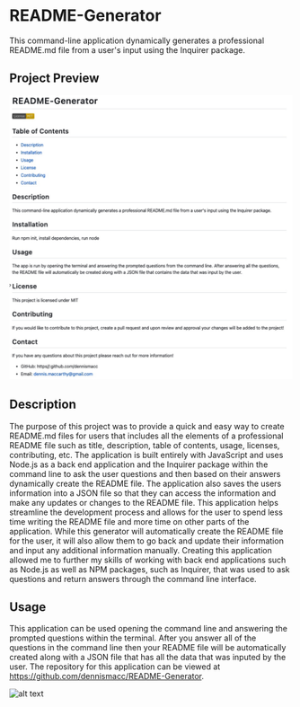 # README-Generator
This command-line application dynamically generates a professional README.md file from a user's input using the Inquirer package.

## Project Preview 
![alt text](./Assets/README_preview.jpg)

## Description
The purpose of this project was to provide a quick and easy way to create README.md files for users that includes all the elements of a professional README file such as title, description, table of contents, usage, licenses, contributing, etc. The application is built entirely with JavaScript and uses Node.js as a back end application and the Inquirer package within the command line to ask the user questions and then based on their answers dynamically create the README file. The application also saves the users information into a JSON file so that they can access the information and make any updates or changes to the README file.
This application helps streamline the development process and allows for the user to spend less time writing the README file and more time on other parts of the application. While this generator will automatically create the README file for the user, it will also allow them to go back and update their information and input any additional information manually. 
Creating this application allowed me to further my skills of working with back end applications such as Node.js as well as NPM packages, such as Inquirer, that was used to ask questions and return answers through the command line interface. 

## Usage
This application can be used opening the command line and answering the prompted questions within the terminal. After you answer all of the questions in the command line then your README file will be automatically created along with a JSON file that has all the data that was inputed by the user.
The repository for this application can be viewed at https://github.com/dennismacc/README-Generator. 

![alt text](./Assets/README-GEN-Preview.gif)